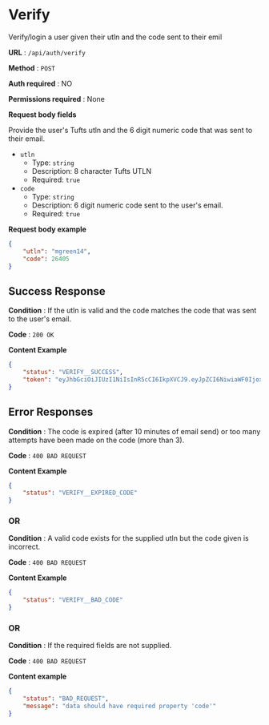 # Verify

Verify/login a user given their utln and the code sent to their emil

**URL** : `/api/auth/verify`

**Method** : `POST`

**Auth required** : NO

**Permissions required** : None

**Request body fields**

Provide the user's Tufts utln and the 6 digit numeric code that was sent to their email.

* `utln`
  * Type: `string`
  * Description: 8 character Tufts UTLN
  * Required: `true`
* `code`
  * Type: `string`
  * Description: 6 digit numeric code sent to the user's email.
  * Required: `true`

**Request body example**

```json
{
    "utln": "mgreen14",
    "code": 26405
}
```

## Success Response

**Condition** : If the utln is valid and the code matches the code that was sent to the user's email.

**Code** : `200 OK`

**Content Example**

```json
{
    "status": "VERIFY__SUCCESS",
    "token": "eyJhbGciOiJIUzI1NiIsInR5cCI6IkpXVCJ9.eyJpZCI6NiwiaWF0IjoxNTQwNDA0MDU2LCJleHAiOjE1NzE5NDQwNTZ9.3ae7z225ariCP1yItpiY-IxuFkEiFFOmdPlHn9y5AFM"
}
```

## Error Responses

**Condition** : The code is expired (after 10 minutes of email send) or too many attempts have been made on the code (more than 3).

**Code** : `400 BAD REQUEST`

**Content Example**

```json
{
    "status": "VERIFY__EXPIRED_CODE"
}
```

### OR

**Condition** : A valid code exists for the supplied utln but the code given is incorrect.

**Code** : `400 BAD REQUEST`

**Content Example**

```json
{
    "status": "VERIFY__BAD_CODE"
}
```

### OR

**Condition** : If the required fields are not supplied.

**Code** : `400 BAD REQUEST`

**Content example**

```json
{
    "status": "BAD_REQUEST",
    "message": "data should have required property 'code'"
}
```

